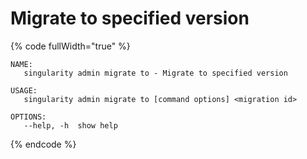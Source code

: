 # Migrate to specified version

{% code fullWidth="true" %}
```
NAME:
   singularity admin migrate to - Migrate to specified version

USAGE:
   singularity admin migrate to [command options] <migration id>

OPTIONS:
   --help, -h  show help
```
{% endcode %}
